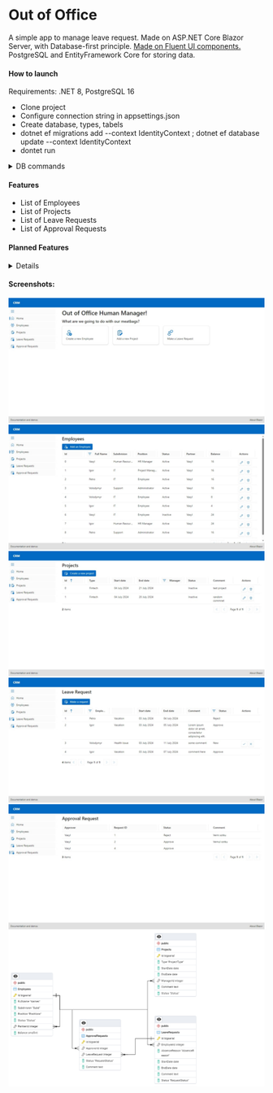 # Out of Office
A simple app to manage leave request.
Made on ASP.NET Core Blazor Server, with Database-first principle.
<a href="http://github.com/microsoft/fluentui-blazor">Made on Fluent UI components.</a>
PostgreSQL and EntityFramework Core for storing data.

<h4>How to launch</h4>
Requirements: .NET 8, PostgreSQL 16
<ul>
  <li>Clone project</li>
  <li>Configure connection string in appsettings.json</li>
  <li>Create database, types, tabels</li>
  <li>dotnet ef migrations add --context IdentityContext ; dotnet ef database update --context IdentityContext</li>
  <li>dontet run</li>
</ul>

<details>
  <summary>
    DB commands
  </summary>
  <code>

    CREATE DATABASE "CRM"
      WITH
      OWNER = postgres
      ENCODING = 'UTF8'
      CONNECTION LIMIT = -1
      IS_TEMPLATE = False;

    CREATE TYPE "Names" AS ENUM ('Vasyl', 'Petro', 'Volodymyr', 'Igor');
    CREATE TYPE "Subd" AS ENUM ('smm', 'it', 'Support', 'Sales', 'Human Resources');
    CREATE TYPE "Positions" AS ENUM ('Employee', 'HR Manager', 'Project Manager', 'Administrator');
    CREATE TYPE "Status" AS ENUM ('Active', 'Inactive');
    CREATE TYPE "AbsenceReason" AS ENUM ('Vacation', 'Health Issue', 'Family Emergancy');
    CREATE TYPE "RequestStatus" AS ENUM ('New', 'Approve', 'Reject');
    CREATE TYPE "ProjectType" AS ENUM ('SaaS', 'Fintech', 'Education', 'Gambling', 'Telecom');
    
    CREATE TABLE "Employees" (	
    	"Id" BIGSERIAL primary key,
    	"FullName" "Names" NOT NULL,
    	"Subdivision" "Subd" NOT NULL,
    	"Position" "Positions" NOT NULL DEFAULT 'Employee' 
    	"Status" "Status" NOT NULL,
    	"PartnerId" int references "Employees"("Id"),
    	"Balance" smallint NOT NULL DEFAULT 28
    );
    -- it's not possible to create first entry with NOT NULL, 
    -- so we have to change the constraint after first entry has been added
    ALTER TABLE "Employees" ALTER COLUMN "PartnerId" SET NOT NULL
    
    CREATE TABLE "LeaveRequests" (
    	"Id" BIGSERIAL primary key,
    	"EmployeeId" int references "Employees"("Id") NOT NULL,
    	"AbsenceReason" "AbsenceReason" NOT NULL,
    	"StartDate" date NOT NULL,
    	"EndDate" date NOT NULL,
    	"Comment" text,
    	"Status" "RequestStatus" NOT NULL DEFAULT 'New'
    );
    CREATE TABLE "ApprovalRequests" (
    	"Id" BIGSERIAL primary key,
    	"ApproverId" int references "Employees"("Id") NOT NULL,
    	"LeaveRequest" int references "LeaveRequests"("Id")  NOT NULL,
    	"Status" "RequestStatus" NOT NULL DEFAULT 'New',
    	"Comment" text	
    );
    CREATE TABLE "Projects" (
    	"Id" BIGSERIAL primary key,
    	"Type" "ProjectType" NOT NULL,
    	"StartDate" date NOT NULL,
    	"EndDate" date,
    	"ManagerId" int references "Employees"("Id") NOT NULL,
    	"Comment" text,
    	"Status" "Status" NOT NULL
    );
</code>
</details>

<h4>Features</h4>
<ul>
  <li>List of Employees</li>
  <li>List of Projects</li>
  <li>List of Leave Requests</li>
  <li>List of Approval Requests</li>
</ul>

<h4>Planned Features</h4>
<details>
  <ul>
    <li>Filters for DataGrid</li>
    <li>Authentification and Authirization</li>
    <li>Appearence Settings</li>
    <li>Localization and Globalization</li>
  </ul>
</details>
<h4>Screenshots:</h4>
<img src="/Images/home-page.jpeg"/>
<img src="/Images/employees.jpeg"/>
<img src="/Images/projects.jpeg"/>
<img src="/Images/leave-request.jpeg"/>
<img src="/Images/arrpove.jpeg"/>
<img src="/Images/DataBase.png"/>